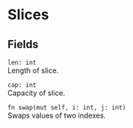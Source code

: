 # Slices

## Fields
`len: int`\
Length of slice.

`cap: int`\
Capacity of slice. 

`fn swap(mut self, i: int, j: int)`\
Swaps values of two indexes.
